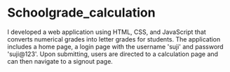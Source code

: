# Schoolgrade_calculation

I developed a web application using HTML, CSS, and JavaScript that converts numerical grades into letter grades for students. 
The application includes a home page, a login page with the username 'suji' and password 'suji@123'. Upon submitting, users are directed to a calculation page and can then navigate to a signout page.

